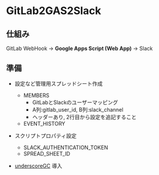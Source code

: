 # GitLab2GAS2Slack

## 仕組み

GitLab WebHook -> **Google Apps Script (Web App)** -> Slack

## 準備

* 設定など管理用スプレッドシート作成
  + MEMBERS
    - GitLabとSlackのユーザーマッピング
    - A列:gitlab_user_id, B列:slack_channel
    - ヘッダーあり, 2行目から設定を追記すること
  + EVENT_HISTORY

* スクリプトプロパティ設定
  + SLACK_AUTHENTICATION_TOKEN
  + SPREAD_SHEET_ID

* [underscoreGC](https://sites.google.com/site/scriptsexamples/custom-methods/underscoregs) 導入
